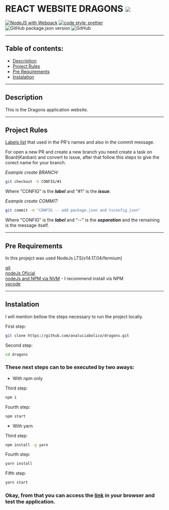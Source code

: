 # REACT WEBSITE **DRAGONS** <img src="https://img.icons8.com/emoji/50/000000/dragon-emoji.png"/>

[![NodeJS with Webpack](https://github.com/analuciabolico/dragons/actions/workflows/webpack.yml/badge.svg)](https://github.com/analuciabolico/dragons/actions/workflows/webpack.yml)
[![code style: prettier](https://img.shields.io/badge/code_style-prettier-ff69b4.svg?style=flat-square)](https://github.com/analuciabolico/dragons)
![GitHub package.json version](https://img.shields.io/github/package-json/v/analuciabolico/dragons?style=flat-square)
![GitHub](https://img.shields.io/github/license/analuciabolico/dragons?style=flat-square)

---


## Table of contents:

* [Description](#description)
* [Project Rules](#project-rules)
* [Pre Requirements](#pre-requirements)
* [Instalation](#instalation)

---

## Description
This is the Dragons application website.

---

## Project Rules

[Labels list](https://github.com/analuciabolico/dragons/labels) that used in the PR's names and also in the commit message.

For open a new PR and create a new branch you need create a task on Board(Kanban) and convert to issue, after that follow this steps to give the corect name for your branch.

*Example create BRANCH:*
```bash
git checkout -b CONFIG/#1
```

Where "CONFIG" is the *__label__* and "#1" is the *__issue__*.

*Example create COMMIT:*
```bash
git commit -m "CONFIG -- add package.json and tsconfig.json"
```

Where "CONFIG" is the *__label__* and "--" is the *__separation__* and the remaining is the message itself.

---

## Pre Requirements

In this projejct was used NodeJs LTS(v14.17.04/fermium)

[git](https://git-scm.com)\
[nodeJs Oficial](https://nodejs.org/en/)\
[nodeJs and NPM via NVM](https://github.com/nvm-sh/nvm) - I recommend install vis NPM\
[vscode](https://code.visualstudio.com)

---

## Instalation

I will mention bellow the steps necessary to run the project locally.

First step:
```bash
git clone https://github.com/analuciabolico/dragons.git
```
Second step:
```bash
cd dragons
```

### These next steps can to be executed by two aways:

- With npm only

Third step:
```bash
npm i
```
Fourth step:
```bash
npm start
```

- With yarn

Third step:
```bash
npm install -g yarn
```
Fourth step:
```bash
yarn install
```
Fifth step:
```bash
yarn start
```

### Okay, from that you can access the [link](http://localhost:3000) in your browser and test the application.
